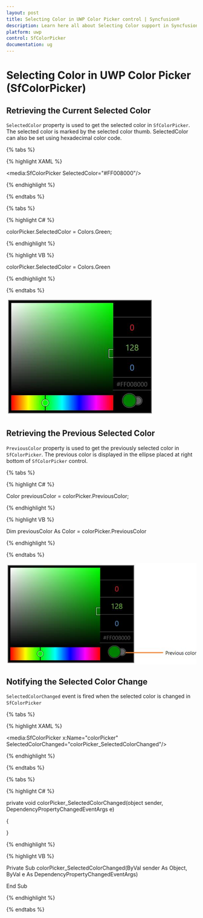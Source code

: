 ```yaml
---
layout: post
title: Selecting Color in UWP Color Picker control | Syncfusion®
description: Learn here all about Selecting Color support in Syncfusion® UWP Color Picker (SfColorPicker) control and more.
platform: uwp
control: SfColorPicker
documentation: ug
---
```


# Selecting Color in UWP Color Picker (SfColorPicker)

## Retrieving the Current Selected Color

`SelectedColor` property is used to get the selected color in `SfColorPicker`. The selected color is marked by the selected color thumb. SelectedColor can also be set using hexadecimal color code.

{% tabs %}

{% highlight XAML %}

<media:SfColorPicker SelectedColor="#FF008000"/>

{% endhighlight %}

{% endtabs %}

{% tabs %}

{% highlight C# %}

colorPicker.SelectedColor = Colors.Green;

{% endhighlight %}

{% highlight VB %}

colorPicker.SelectedColor = Colors.Green

{% endhighlight %}

{% endtabs %}

![Selecting-Color-img1](Selecting-Color-images/Selecting-Color-img1.jpeg)

## Retrieving the Previous Selected Color

`PreviousColor` property is used to get the previously selected color in `SfColorPicker`. The previous color is displayed in the ellipse placed at right bottom of `SfColorPicker` control.

{% tabs %}

{% highlight C# %}

Color previousColor = colorPicker.PreviousColor;

{% endhighlight %}

{% highlight VB %}

Dim previousColor As Color = colorPicker.PreviousColor

{% endhighlight %}

{% endtabs %}

![Selecting-Color-img2](Selecting-Color-images/Selecting-Color-img2.jpeg)

## Notifying the Selected Color Change

`SelectedColorChanged` event is fired when the selected color is changed in `SfColorPicker`

{% tabs %}

{% highlight XAML %}

<media:SfColorPicker x:Name="colorPicker"
                     SelectedColorChanged="colorPicker_SelectedColorChanged"/>

{% endhighlight %}

{% endtabs %}

{% tabs %}

{% highlight C# %}

private void colorPicker_SelectedColorChanged(object sender, DependencyPropertyChangedEventArgs e)

{

}

{% endhighlight %}

{% highlight VB %}

Private Sub colorPicker_SelectedColorChanged(ByVal sender As Object, ByVal e As DependencyPropertyChangedEventArgs)


End Sub

{% endhighlight %}

{% endtabs %}


